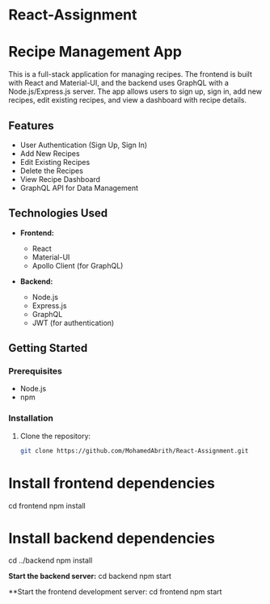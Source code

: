 # React-Assignment

# Recipe Management App

This is a full-stack application for managing recipes. The frontend is built with React and Material-UI, and the backend uses GraphQL with a Node.js/Express.js server. The app allows users to sign up, sign in, add new recipes, edit existing recipes, and view a dashboard with recipe details.

## Features

- User Authentication (Sign Up, Sign In)
- Add New Recipes
- Edit Existing Recipes
- Delete the Recipes
- View Recipe Dashboard
- GraphQL API for Data Management

## Technologies Used

- **Frontend:**
  - React
  - Material-UI
  - Apollo Client (for GraphQL)

- **Backend:**
  - Node.js
  - Express.js
  - GraphQL
  - JWT (for authentication)

## Getting Started

### Prerequisites

- Node.js
- npm

### Installation

1. Clone the repository:

   ```bash
   git clone https://github.com/MohamedAbrith/React-Assignment.git

# Install frontend dependencies
cd frontend
npm install

# Install backend dependencies
cd ../backend
npm install

**Start the backend server:**
cd backend
npm start

**Start the frontend development server:
cd frontend
npm start







